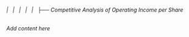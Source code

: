 ###### |   |   |   |   |   ├── Competitive Analysis of Operating Income per Share

*Add content here*